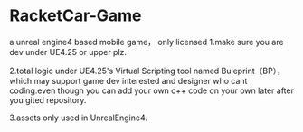 # RacketCar-Game
a unreal engine4 based mobile game， only licensed 
1.make sure you are dev under UE4.25 or upper plz.

2.total logic under UE4.25's Virtual Scripting tool named Buleprint（BP），which may support game dev interested and designer who cant coding.even though you can add your own c++ code on your own later after you gited repository.

3.assets only used in UnrealEngine4.
